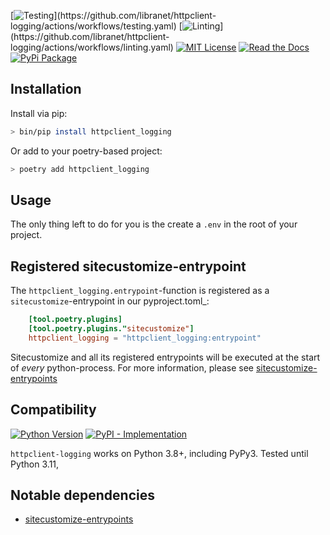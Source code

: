 [![Testing](https://img.shields.io/github/actions/workflow/status/libranet/httpclient-logging/testing.yaml?branch=main&longCache=true&style=flat-square&label=tests&logo=GitHub%20Actions&logoColor=fff")](https://github.com/libranet/httpclient-logging/actions/workflows/testing.yaml)
[![Linting](https://img.shields.io/github/actions/workflow/status/libranet/httpclient-logging/linting.yaml?branch=main&longCache=true&style=flat-square&label=Linting&logo=GitHub%20Actions&logoColor=fff")](https://github.com/libranet/httpclient-logging/actions/workflows/linting.yaml)
[![MIT License](https://img.shields.io/badge/license-MIT-blue.svg)](https://github.com/libranet/httpclient-logging/blob/main/docs/license.md)
[![Read the Docs](https://readthedocs.org/projects/httpclient-logging/badge/?version=latest)](https://httpclient-logging.readthedocs.io/en/latest/)
[![PyPi Package](https://img.shields.io/pypi/v/httpclient-logging?color=%2334D058&label=pypi%20package)](https://pypi.org/project/httpclient-logging/)


## Installation

Install via pip:

```bash
> bin/pip install httpclient_logging
```

Or add to your poetry-based project:

```bash
> poetry add httpclient_logging
```


## Usage

The only thing left to do for you is the create a ``.env`` in the root of your project.


## Registered sitecustomize-entrypoint

The ``httpclient_logging.entrypoint``-function is registered as a ``sitecustomize``-entrypoint in our pyproject.toml_:

``` toml
    [tool.poetry.plugins]
    [tool.poetry.plugins."sitecustomize"]
    httpclient_logging = "httpclient_logging:entrypoint"
```

Sitecustomize and all its registered entrypoints will be executed at the start of *every* python-process.
For more information, please see [sitecustomize-entrypoints](http://pypi.python.org/pypi/sitecustomize-entrypoints)


## Compatibility

 [![Python Version](https://img.shields.io/pypi/pyversions/httpclient-logging?:alt:PyPI-PythonVersion)](https://pypi.org/project/httpclient-logging/)
 [![PyPI - Implementation](https://img.shields.io/pypi/implementation/httpclient-logging?:alt:PyPI-Implementation)](https://pypi.org/project/httpclient-logging/)

``httpclient-logging``  works on Python 3.8+, including PyPy3. Tested until Python 3.11,


## Notable dependencies

- [sitecustomize-entrypoints](http://pypi.python.org/pypi/sitecustomize-entrypoints)
